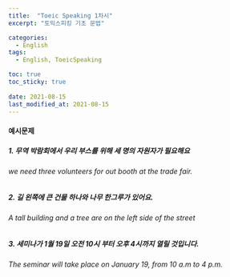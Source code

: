 ```yaml
---
title:  "Toeic Speaking 1차시"
excerpt: "토익스피킹 기초 문법"

categories:
  - English
tags:
  - English, ToeicSpeaking

toc: true
toc_sticky: true
 
date: 2021-08-15
last_modified_at: 2021-08-15
---
```

#### 예시문제
##### 1. 무역 박람회에서 우리 부스를 위해 세 명의 자원자가 필요해요
###### we need three volunteers for out booth at the trade fair.

##### 2. 길 왼쪽에 큰 건물 하나와 나무 한그루가 있어요.
###### A tall building and a tree are on the left side of the street

##### 3. 세미나가 1월 19일 오전 10시 부터 오후 4시까지 열릴 것입니다.
###### The seminar will take place on January 19, from 10 a.m to 4 p.m.
